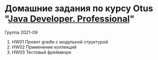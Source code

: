 # Домашние задания по курсу Otus "[Java Developer. Professional](https://otus.ru/lessons/java-professional/?utm_source=github&utm_medium=free&utm_campaign=otus)"
Группа 2021-09

1. HW01 Проект gradle с модульной структурой
2. HW02 Применение коллекций
3. HW03 Тестовый фреймворк